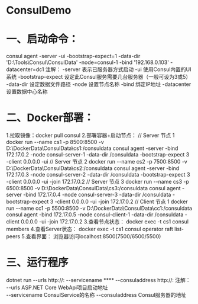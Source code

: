 # ConsulDemo


# 一、启动命令：
consul agent -server -ui -bootstrap-expect=1 -data-dir 'D:\Tools\Consul\ConsulData' -node=consul-1 -bind '192.168.0.103' -datacenter=dc1
注解：
    -server    表示已服务器方式启动
    -ui           使用Consul内置的UI系统
    -bootstrap-expect 设定此Consul服务需要几台服务器（一般可设为3或5）
    -data-dir 设定数据文件路径
    -node      设置节点名称
    -bind       绑定IP地址
    -datacenter   设置数据中心名称

# 二、Docker部署：
1.拉取镜像：docker pull consul
2.部署容器+启动节点：
// Server 节点 1
docker run --name cs1 -p 8500:8500 -v D:\DockerData\ConsulData\cs1:/consuldata consul agent -server -bind 172.17.0.2 -node consul-server-1 -data-dir /consuldata -bootstrap-expect 3 -client 0.0.0.0 -ui
// Server 节点 2
docker run --name cs2 -p 7500:8500 -v D:\DockerData\ConsulData\cs2:/consuldata consul agent -server -bind 172.17.0.3 -node consul-server-2 -data-dir /consuldata -bootstrap-expect 3 -client 0.0.0.0 -ui -join 172.17.0.2
// Server 节点 3
docker run --name cs3 -p 6500:8500 -v D:\DockerData\ConsulData\cs3:/consuldata consul agent -server -bind 172.17.0.4 -node consul-server-3 -data-dir /consuldata -bootstrap-expect 3 -client 0.0.0.0 -ui -join 172.17.0.2
// Client 节点 1
docker run --name cc1 -p 5500:8500 -v D:\DockerData\ConsulData\cc1:/consuldata consul agent -bind 172.17.0.5 -node consul-client-1 -data-dir /consuldata -client 0.0.0.0 -ui -join 172.17.0.2
3.查看节点状态：
docker exec -t cs1 consul members
4.查看Server状态：
docker exec -t cs1 consul operator raft list-peers
5.查看界面：
浏览器访问localhost:8500(7500/6500/5500)

# 三、运行程序
dotnet run --urls http://<IP>:<Port> --servicename **** --consuladdress http://<IP>:<Port>
注解：
    --urls            ASP.NET Core WebApi项目启动地址        
    --servicename     ConsulService的名称
    --consuladdress   Consul服务器的地址
